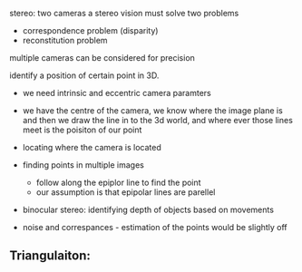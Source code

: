 stereo: two cameras 
a stereo vision must solve two problems
- correspondence problem (disparity)
- reconstitution problem

multiple cameras can be considered for precision


identify a position of certain point in 3D.
 - we need intrinsic and eccentric camera paramters
 - we have the centre of the camera, we know where the image plane is and then we draw the line  in to the 3d world, and where ever those lines meet  is the poisiton of our point
 - locating where the camera is located
 - finding points in multiple images
	 - follow along the epiplor line to find the point
	 - our assumption is that epipolar lines are parellel
- binocular stereo:   identifying depth of objects based on movements
	
	

- noise and correspances - estimation of the points would be slightly off

Triangulaiton:
 -  